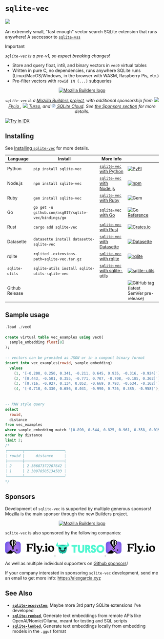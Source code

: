 # `sqlite-vec`

[![](https://dcbadge.vercel.app/api/server/VCtQ8cGhUs)](https://discord.gg/Ve7WeCJFXk)

An extremely small, "fast enough" vector search SQLite extension that runs
anywhere! A successor to [`sqlite-vss`](https://github.com/asg017/sqlite-vss)

<!-- deno-fmt-ignore-start -->

> [!IMPORTANT]
> _`sqlite-vec` is a pre-v1, so expect breaking changes!_

<!-- deno-fmt-ignore-end -->

- Store and query float, int8, and binary vectors in `vec0` virtual tables
- Written in pure C, no dependencies, runs anywhere SQLite runs
  (Linux/MacOS/Windows, in the browser with WASM, Raspberry Pis, etc.)
- Pre-filter vectors with `rowid IN (...)` subqueries

<p align="center">
  <a href="https://hacks.mozilla.org/2024/06/sponsoring-sqlite-vec-to-enable-more-powerful-local-ai-applications/">
  <picture>
    <source media="(prefers-color-scheme: dark)" srcset="./.github/logos/mozilla.dark.svg">
    <source media="(prefers-color-scheme: light)" srcset="./.github/logos/mozilla.svg">
    <img alt="Mozilla Builders logo" width=400>
  </picture>
  </a>
</p>

<p align="center">
<i>
<code>sqlite-vec</code> is a
<a href="https://hacks.mozilla.org/2024/06/sponsoring-sqlite-vec-to-enable-more-powerful-local-ai-applications/">Mozilla Builders project</a>,
with additional sponsorship from
<a href="https://fly.io/"><img width=14px src="./.github/logos/flyio.small.ico"/> Fly.io </a>,
<a href="https://tur.so/sqlite-vec"><img width=14px src="./.github/logos/turso.small.ico"/> Turso</a>, and
<a href="https://sqlitecloud.io/"><img width=14px src="./.github/logos/sqlitecloud.small.svg"/> SQLite Cloud</a>.
See <a href="#sponsors">the Sponsors section</a> for more details.
</i>
</p>

<a href="https://idx.google.com/import?url=https://github.com/rodydavis/sqlite-vec">
  <img height="32" alt="Try in IDX" src="https://cdn.idx.dev/btn/try_dark_32.svg">
</a>


## Installing

See [Installing `sqlite-vec`](https://alexgarcia.xyz/sqlite-vec/installation.html)
for more details.

| Language       | Install                                              | More Info                                                                             |                                                                                                                                                                                                    |
| -------------- | ---------------------------------------------------- | ------------------------------------------------------------------------------------- | -------------------------------------------------------------------------------------------------------------------------------------------------------------------------------------------------- |
| Python         | `pip install sqlite-vec`                             | [`sqlite-vec` with Python](https://alexgarcia.xyz/sqlite-vec/python.html)             | [![PyPI](https://img.shields.io/pypi/v/sqlite-vec.svg?color=blue&logo=python&logoColor=white)](https://pypi.org/project/sqlite-vec/)                                                               |
| Node.js        | `npm install sqlite-vec`                             | [`sqlite-vec` with Node.js](https://alexgarcia.xyz/sqlite-vec/js.html)            | [![npm](https://img.shields.io/npm/v/sqlite-vec.svg?color=green&logo=nodedotjs&logoColor=white)](https://www.npmjs.com/package/sqlite-vec)                                                         |
| Ruby           | `gem install sqlite-vec`                             | [`sqlite-vec` with Ruby](https://alexgarcia.xyz/sqlite-vec/ruby.html)                 | ![Gem](https://img.shields.io/gem/v/sqlite-vec?color=red&logo=rubygems&logoColor=white)                                                                       |
| Go             | `go get -u github.com/asg017/sqlite-vec/bindings/go` | [`sqlite-vec` with Go](https://alexgarcia.xyz/sqlite-vec/go.html)                     | [![Go Reference](https://pkg.go.dev/badge/github.com/asg017/sqlite-vec-go-bindings/cgo.svg)](https://pkg.go.dev/github.com/asg017/asg017/sqlite-vec-go-bindings/cgo)                                              |
| Rust           | `cargo add sqlite-vec`                               | [`sqlite-vec` with Rust](https://alexgarcia.xyz/sqlite-vec/rust.html)                 | [![Crates.io](https://img.shields.io/crates/v/sqlite-vec?logo=rust)](https://crates.io/crates/sqlite-vec)                                                                                          |
| Datasette      | `datasette install datasette-sqlite-vec`             | [`sqlite-vec` with Datasette](https://alexgarcia.xyz/sqlite-vec/datasette.html)       | [![Datasette](https://img.shields.io/pypi/v/datasette-sqlite-vec.svg?color=B6B6D9&label=Datasette+plugin&logoColor=white&logo=python)](https://datasette.io/plugins/datasette-sqlite-vec)          |
| rqlite         | `rqlited -extensions-path=sqlite-vec.tar.gz`         | [`sqlite-vec` with rqlite](https://alexgarcia.xyz/sqlite-vec/rqlite.html)                        | [![rqlite](https://img.shields.io/badge/rqlite-sqlite_extensions-blue)](https://rqlite.io/docs/guides/extensions/)           |
| `sqlite-utils` | `sqlite-utils install sqlite-utils-sqlite-vec`       | [`sqlite-vec` with sqlite-utils](https://alexgarcia.xyz/sqlite-vec/sqlite-utils.html) | [![sqlite-utils](https://img.shields.io/pypi/v/sqlite-utils-sqlite-vec.svg?color=B6B6D9&label=sqlite-utils+plugin&logoColor=white&logo=python)](https://datasette.io/plugins/datasette-sqlite-vec) |
| Github Release |                                                      |                                                                                       | ![GitHub tag (latest SemVer pre-release)](https://img.shields.io/github/v/tag/asg017/sqlite-vec?color=lightgrey&include_prereleases&label=Github+release&logo=github)                              |


## Sample usage

```sql
.load ./vec0

create virtual table vec_examples using vec0(
  sample_embedding float[8]
);

-- vectors can be provided as JSON or in a compact binary format
insert into vec_examples(rowid, sample_embedding)
  values
    (1, '[-0.200, 0.250, 0.341, -0.211, 0.645, 0.935, -0.316, -0.924]'),
    (2, '[0.443, -0.501, 0.355, -0.771, 0.707, -0.708, -0.185, 0.362]'),
    (3, '[0.716, -0.927, 0.134, 0.052, -0.669, 0.793, -0.634, -0.162]'),
    (4, '[-0.710, 0.330, 0.656, 0.041, -0.990, 0.726, 0.385, -0.958]');


-- KNN style query
select
  rowid,
  distance
from vec_examples
where sample_embedding match '[0.890, 0.544, 0.825, 0.961, 0.358, 0.0196, 0.521, 0.175]'
order by distance
limit 2;
/*
┌───────┬──────────────────┐
│ rowid │     distance     │
├───────┼──────────────────┤
│ 2     │ 2.38687372207642 │
│ 1     │ 2.38978505134583 │
└───────┴──────────────────┘
*/
```

## Sponsors

Development of `sqlite-vec` is supported by multiple generous sponsors! Mozilla
is the main sponsor through the new Builders project.

<p align="center">
  <a href="https://hacks.mozilla.org/2024/06/sponsoring-sqlite-vec-to-enable-more-powerful-local-ai-applications/">
  <picture>
    <source media="(prefers-color-scheme: dark)" srcset="./.github/logos/mozilla.dark.svg">
    <source media="(prefers-color-scheme: light)" srcset="./.github/logos/mozilla.svg">
    <img alt="Mozilla Builders logo" width=400>
  </picture>
  </a>
</p>

`sqlite-vec` is also sponsored by the following companies:

<a href="https://fly.io/">
<picture>
  <source media="(prefers-color-scheme: dark)" srcset="./.github/logos/flyio.dark.svg">
  <source media="(prefers-color-scheme: light)" srcset="./.github/logos/flyio.svg">
  <img alt="Fly.io logo" src="./.github/logos/flyio.svg" width="32%">
</picture>
</a>

<a href="https://tur.so/sqlite-vec">
<picture>
  <source media="(prefers-color-scheme: dark)" srcset="./.github/logos/turso.svg">
  <source media="(prefers-color-scheme: light)" srcset="./.github/logos/turso.svg">
  <img alt="Turso logo" src="./.github/logos/turso.svg" width="32%">
</picture>
</a>

<a href="https://sqlitecloud.io/">
<picture>
  <source media="(prefers-color-scheme: dark)" srcset="./.github/logos/sqlitecloud.dark.svg">
  <source media="(prefers-color-scheme: light)" srcset="./.github/logos/sqlitecloud.svg">
  <img alt="SQLite Cloud logo" src="./.github/logos/flyio.svg" width="32%">
</picture>
</a>

As well as multiple individual supporters on
[Github sponsors](https://github.com/sponsors/asg017/)!

If your company interested in sponsoring `sqlite-vec` development, send me an
email to get more info: https://alexgarcia.xyz

## See Also

- [**`sqlite-ecosystem`**](https://github.com/asg017/sqlite-ecosystem), Maybe
  more 3rd party SQLite extensions I've developed
- [**`sqlite-rembed`**](https://github.com/asg017/sqlite-rembed), Generate text
  embeddings from remote APIs like OpenAI/Nomic/Ollama, meant for testing and
  SQL scripts
- [**`sqlite-lembed`**](https://github.com/asg017/sqlite-lembed), Generate text
  embeddings locally from embedding models in the `.gguf` format
